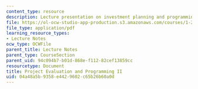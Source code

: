 ```yaml
---
content_type: resource
description: Lecture presentation on investment planning and programming.
file: https://ol-ocw-studio-app-production.s3.amazonaws.com/courses/1-201j-transportation-systems-analysis-demand-and-economics-fall-2008/04a48a5b9358e4429602c65b26b60a0d_1.201_f08_lec23.pdf
file_type: application/pdf
learning_resource_types:
- Lecture Notes
ocw_type: OCWFile
parent_title: Lecture Notes
parent_type: CourseSection
parent_uid: 94c094b7-b01d-868e-f112-82cef13859cc
resourcetype: Document
title: Project Evaluation and Programming II
uid: 04a48a5b-9358-e442-9602-c65b26b60a0d
---
```

